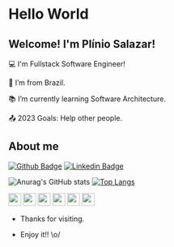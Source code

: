 # Hello World

 

## Welcome! I'm Plínio Salazar!

 

:computer: I'm Fullstack Software Engineer!

:house_with_garden: I’m from Brazil.

:books: I’m currently learning Software Architecture.

:outbox_tray: 2023 Goals: Help other people.

 

## About me
[![Github Badge](https://img.shields.io/badge/-Github-000?style=flat-square&logo=Github&logoColor=white&link=LINK_GIT)](LINK_GIT)
[![Linkedin Badge](https://img.shields.io/badge/-LinkedIn-blue?style=flat-square&logo=Linkedin&logoColor=white&link=LINK_LINKEDIN)]( LINK_LINKEDIN)


![Anurag's GitHub stats](https://github-readme-stats.vercel.app/api?username=kanttanhed&show_icons=true&theme=white)
[![Top Langs](https://github-readme-stats.vercel.app/api/top-langs/?username=kanttanhed&layout=compact)](https://github.com/anuraghazra/github-readme-stats)

<code><img height= "25" src="https://img.shields.io/badge/Java-ED8B00?style=for-the-badge&logo=java&logoColor=white"></code>
<code><img height= "25" src="https://img.shields.io/badge/Spring-6DB33F?style=for-the-badge&logo=springColor=white"></code>
<code><img height= "25" src="https://img.shields.io/badge/Angular-DD0031?style=for-the-badge&logo=angular&logoColor=white"></code>
<code><img height= "25" src="https://img.shields.io/badge/TypeScript-007ACC?style=for-the-badge&logo=typescript&logoColor=white"></code>
<code><img height= "25" src="https://img.shields.io/badge/HTML5-E34F26?style=for-the-badge&logo=html5&logoColor=white"></code>
<code><img height= "25" src="https://img.shields.io/badge/CSS3-1572B6?style=for-the-badge&logo=css3&logoColor=white"></code>


- Thanks for visiting.

- Enjoy it!! \o/
